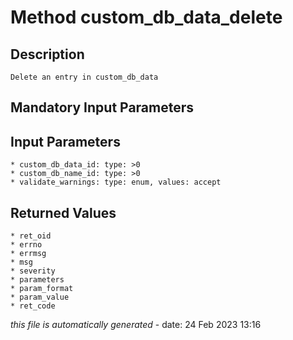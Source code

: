 # Method custom_db_data_delete

## Description
	Delete an entry in custom_db_data

## Mandatory Input Parameters

## Input Parameters
	* custom_db_data_id: type: >0
	* custom_db_name_id: type: >0
	* validate_warnings: type: enum, values: accept

## Returned Values
	* ret_oid
	* errno
	* errmsg
	* msg
	* severity
	* parameters
	* param_format
	* param_value
	* ret_code


*this file is automatically generated* - date: 24 Feb 2023 13:16